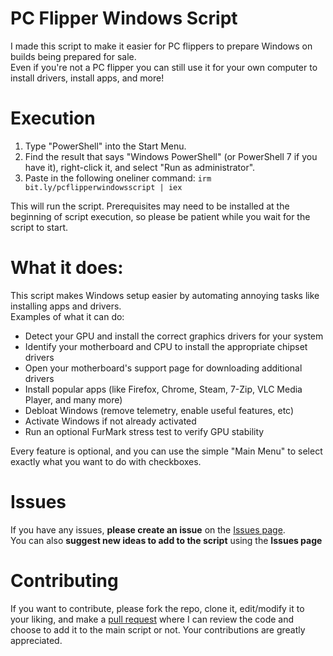 
# PC Flipper Windows Script
I made this script to make it easier for PC flippers to prepare Windows on builds being prepared for sale.  
Even if you're not a PC flipper you can still use it for your own computer to install drivers, install apps, and more!


# Execution

1. Type "PowerShell" into the Start Menu.
2. Find the result that says "Windows PowerShell" (or PowerShell 7 if you have it), right-click it, and select "Run as administrator". 
3. Paste in the following oneliner command: `irm bit.ly/pcflipperwindowsscript | iex`

This will run the script. Prerequisites may need to be installed at the beginning of script execution, so please be patient while you wait for the script to start. 


# What it does:

This script makes Windows setup easier by automating annoying tasks like installing apps and drivers.  
Examples of what it can do:
- Detect your GPU and install the correct graphics drivers for your system
- Identify your motherboard and CPU to install the appropriate chipset drivers
- Open your motherboard's support page for downloading additional drivers
- Install popular apps (like Firefox, Chrome, Steam, 7-Zip, VLC Media Player, and many more)
- Debloat Windows (remove telemetry, enable useful features, etc)
- Activate Windows if not already activated
- Run an optional FurMark stress test to verify GPU stability

Every feature is optional, and you can use the simple "Main Menu" to select exactly what you want to do with checkboxes.


# Issues

If you have any issues, **please create an issue** on the [Issues page](https://github.com/PowerPCFan/pc-flipper-windows-script/issues).  
You can also **suggest new ideas to add to the script** using the **Issues page**


# Contributing

If you want to contribute, please fork the repo, clone it, edit/modify it to your liking, and make a [pull request](https://github.com/PowerPCFan/pc-flipper-windows-script/pulls) where I can review the code and choose to add it to the main script or not. Your contributions are greatly appreciated.